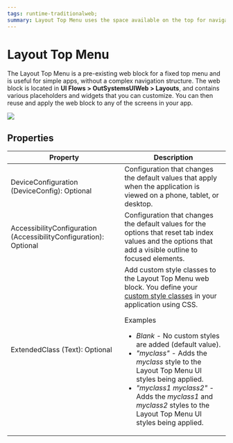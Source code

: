 ```yaml
---
tags: runtime-traditionalweb; 
summary: Layout Top Menu uses the space available on the top for navigation.
---
```


# Layout Top Menu

The Layout Top Menu is a pre-existing web block for a fixed top menu and is useful for simple apps, without a complex navigation structure. The web block is located in **UI Flows > OutSystemsUIWeb > Layouts**, and contains various placeholders and widgets that you can customize. You can then reuse and apply the web block to any of the screens in your app.

![](<images/layouttopmenu-1-ss.png?width=800>)

## Properties

| **Property** |  **Description** |
|---|---|
| DeviceConfiguration (DeviceConfig): Optional  |  Configuration that changes the default values that apply when the application is viewed on a phone, tablet, or desktop. |
| AccessibilityConfiguration (AccessibilityConfiguration): Optional | Configuration that changes the default values for the options that reset tab index values and the options that add a visible outline to focused elements. |
| ExtendedClass (Text): Optional |  Add custom style classes to the Layout Top Menu web block. You define your [custom style classes](../../../../../develop/ui/look-feel/css.md) in your application using CSS. <p>Examples <ul><li>_Blank_ - No custom styles are added (default value).</li><li>_"myclass"_ - Adds the _myclass_ style to the Layout Top Menu UI styles being applied.</li><li>_"myclass1 myclass2"_ - Adds the _myclass1_ and _myclass2_ styles to the Layout Top Menu UI styles being applied.</li></ul></p> |
